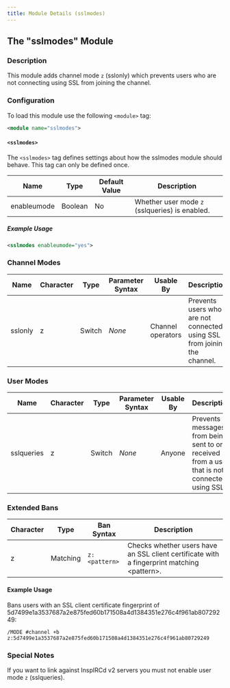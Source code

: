 ```yaml
---
title: Module Details (sslmodes)
---
```


## The "sslmodes" Module

### Description

This module adds channel mode `z` (sslonly) which prevents users who are not connecting using SSL from joining the channel.

### Configuration

To load this module use the following `<module>` tag:

```xml
<module name="sslmodes">
```

#### `<sslmodes>`

The `<sslmodes>` tag defines settings about how the sslmodes module should behave. This tag can only be defined once.

Name        | Type    | Default Value | Description
----------- | ------- | ------------- | -----------
enableumode | Boolean | No            | Whether user mode `z` (sslqueries) is enabled.

##### Example Usage

```xml
<sslmodes enableumode="yes">
```

### Channel Modes

Name    | Character | Type   | Parameter Syntax | Usable By         | Description
------- | --------- | ------ | ---------------- | ----------------- | -----------
sslonly | z         | Switch | *None*           | Channel operators | Prevents users who are not connected using SSL from joining the channel.

### User Modes

Name       | Character | Type   | Parameter Syntax | Usable By | Description
---------- | --------- | ------ | ---------------- | --------- | -----------
sslqueries | z         | Switch | *None*           | Anyone    | Prevents messages from being sent to or received from a user that is not connected using SSL.

### Extended Bans

Character | Type     | Ban Syntax    | Description
--------- | -------- | ------------- | -----------
z         | Matching | `z:<pattern>` | Checks whether users have an SSL client certificate with a fingerprint matching &lt;pattern&gt;.

#### Example Usage

Bans users with an SSL client certificate fingerprint of 5d7499e1a3537687a2e875fed60b171508a4d1384351e276c4f961ab80729249:

```plaintext
/MODE #channel +b z:5d7499e1a3537687a2e875fed60b171508a4d1384351e276c4f961ab80729249
```

### Special Notes

If you want to link against InspIRCd v2 servers you must not enable user mode `z` (sslqueries).
